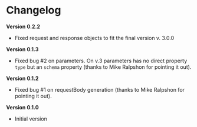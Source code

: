 # Changelog

**Version 0.2.2**

- Fixed request and response objects to fit the final version v. 3.0.0

**Version 0.1.3**

- Fixed bug #2 on parameters. On v.3 parameters has no direct property `type` but an `schema` property (thanks to Mike Ralpshon for pointing it out).

**Version 0.1.2**

- Fixed bug #1 on requestBody generation (thanks to Mike Ralpshon for pointing it out).

**Version 0.1.0**

- Initial version
